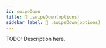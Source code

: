 ```yaml
---
id: swipeDown
title: 🔨 .swipeDown(options)
sidebar_label: 🔨 .swipeDown(options) 
---
```


TODO: Description here.